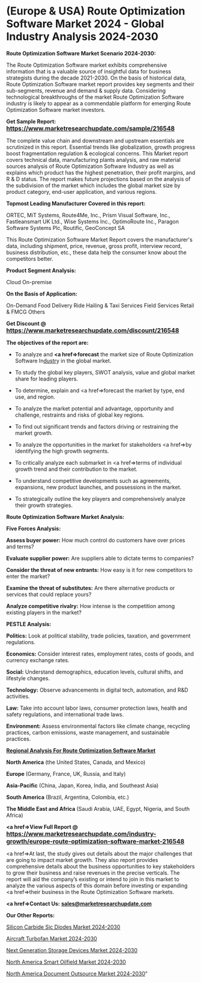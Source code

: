 # (Europe & USA) Route Optimization Software Market 2024 - Global Industry Analysis 2024-2030

<strong>Route Optimization Software Market Scenario 2024-2030:</strong>

The Route Optimization Software market exhibits comprehensive information that is a valuable source of insightful data for business strategists during the decade 2021-2030. On the basis of historical data, Route Optimization Software market report provides key segments and their sub-segments, revenue and demand &amp; supply data. Considering technological breakthroughs of the market Route Optimization Software industry is likely to appear as a commendable platform for emerging Route Optimization Software market investors.

<strong>Get Sample Report: <a href=https://www.marketresearchupdate.com/sample/216548><font size=3 color=#0000ff>https://www.marketresearchupdate.com/sample/216548</font></a></strong>

The complete value chain and downstream and upstream essentials are scrutinized in this report. Essential trends like globalization, growth progress boost fragmentation regulation &amp; ecological concerns. This Market report covers technical data, manufacturing plants analysis, and raw material sources analysis of Route Optimization Software Industry as well as explains which product has the highest penetration, their profit margins, and R & D status. The report makes future projections based on the analysis of the subdivision of the market which includes the global market size by product category, end-user application, and various regions.

<strong>Topmost Leading Manufacturer Covered in this report:</strong>

ORTEC, MiT Systems, Route4Me, Inc., Prism Visual Software, Inc., Fastleansmart UK Ltd., Wise Systems Inc., OptimoRoute Inc., Paragon Software Systems Plc, Routific, GeoConcept SA

This Route Optimization Software Market Report covers the manufacturer's data, including shipment, price, revenue, gross profit, interview record, business distribution, etc., these data help the consumer know about the competitors better.

<strong>Product Segment Analysis: </strong>

Cloud
On-premise

<strong>On the Basis of Application:</strong>

On-Demand Food Delivery
Ride Hailing & Taxi Services
Field Services
Retail & FMCG
Others

<strong>Get Discount @ <a href=https://www.marketresearchupdate.com/discount/216548><font size=3 color=#0000ff>https://www.marketresearchupdate.com/discount/216548</font></a></strong>

<strong><b>The objectives of the report are:</b></strong>

- To analyze and <strong><a href=><strong>forecast</strong></a></strong> the market size of Route Optimization Software In<a href=ASDF991299>dustr</a>y in the global market.

- To study the global key players, SWOT analysis, value and global market share for leading players.

- To determine, explain and <a href=>forecast</a> the market by type, end use, and region.

- To analyze the market potential and advantage, opportunity and challenge, restraints and risks of global key regions.

- To find out significant trends and factors driving or restraining the market growth.

- To analyze the opportunities in the market for stakeholders <a href=>by</a> identifying the high growth segments.

- To critically analyze each submarket in <a href=>terms</a> of individual growth trend and their contribution to the market.

- To understand competitive developments such as agreements, expansions, new product launches, and possessions in the market.

- To strategically outline the key players and comprehensively analyze their growth strategies.

<strong>Route Optimization Software Market Analysis:</strong>

<strong>Five Forces Analysis:</strong>

<strong>Assess buyer power:</strong> How much control do customers have over prices and terms?

<strong>Evaluate supplier power:</strong> Are suppliers able to dictate terms to companies?

<strong>Consider the threat of new entrants:</strong> How easy is it for new competitors to enter the market?

<strong>Examine the threat of substitutes:</strong> Are there alternative products or services that could replace yours?

<strong>Analyze competitive rivalry:</strong> How intense is the competition among existing players in the market?

<strong>PESTLE Analysis:</strong>

<strong>Politics:</strong> Look at political stability, trade policies, taxation, and government regulations.

<strong>Economics:</strong> Consider interest rates, employment rates, costs of goods, and currency exchange rates.

<strong>Social:</strong> Understand demographics, education levels, cultural shifts, and lifestyle changes.

<strong>Technology:</strong> Observe advancements in digital tech, automation, and R&D activities.

<strong>Law:</strong> Take into account labor laws, consumer protection laws, health and safety regulations, and international trade laws.

<strong>Environment:</strong> Assess environmental factors like climate change, recycling practices, carbon emissions, waste management, and sustainable practices.

<strong><u><b>Regional Analysis For Route Optimization Software Market</b></u></strong>

<strong><b>North America</b></strong> (the United States, Canada, and Mexico)

<strong><b>Europe </b></strong>(Germany, France, UK, Russia, and Italy)

<strong><b>Asia-Pacific</b></strong> (China, Japan, Korea, India, and Southeast Asia)

<strong><b>South America</b></strong> (Brazil, Argentina, Colombia, etc.)

<strong><b>The Middle East and Africa</b></strong> (Saudi Arabia, UAE, Egypt, Nigeria, and South Africa)

<strong><a href=>View Full Report</a> @ <a href=https://www.marketresearchupdate.com/industry-growth/europe-route-optimization-software-market-216548><font size=3 color=#0000ff>https://www.marketresearchupdate.com/industry-growth/europe-route-optimization-software-market-216548</font></a></strong>

<a href=>At last,</a> the study gives out details about the major challenges that are going to impact market growth. They also report provides comprehensive details about the business opportunities to key stakeholders to grow their business and raise revenues in the precise verticals. The report will aid the company’s existing or intend to join in this market to analyze the various aspects of this domain before investing or expanding <a href=>their</a> business in the Route Optimization Software markets.

<strong><a href=>Contact Us:</a></strong>
<strong>sales@marketresearchupdate.com</strong>

<strong>Our Other Reports:</strong>

<a href=https://www.linkedin.com/pulse/silicon-carbide-sic-diodes-market-opportunities>Silicon Carbide Sic Diodes Market 2024-2030</a>

<a href=https://www.linkedin.com/pulse/aircraft-turbofan-market-size-share-outlook>Aircraft Turbofan Market 2024-2030</a>

<a href=https://www.linkedin.com/pulse/next-generation-storage-devices-market-size-1f>Next Generation Storage Devices Market 2024-2030</a>

<a href=https://www.linkedin.com/pulse/north-america-smart-oilfield-market-2023-c7ulf/>North America Smart Oilfield Market 2024-2030</a>

<a href=https://www.linkedin.com/pulse/north-america-document-outsource-market-gkxzc/>North America Document Outsource Market 2024-2030</a>"
